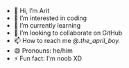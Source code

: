 - 👋 Hi, I’m Arit
- 👀 I’m interested in coding
- 🌱 I’m currently learning
- 💞️ I’m looking to collaborate on GitHub
- 📫 How to reach me @_.the_april_boy._
- 😄 Pronouns: he/him
- ⚡ Fun fact: I'm noob XD

<!---
Astra004/Astra004 is a ✨ special ✨ repository because its `README.md` (this file) appears on your GitHub profile.
You can click the Preview link to take a look at your changes.
--->
